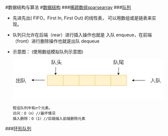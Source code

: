 #数据结构与算法
#[数据结构]()
###[稀疏数组sparsearray]()
###[队列]()
+ 先进先出( FIFO，First In, First Out) 的线性表， 可以用数组或是链表来实现。
+ 队列只允许在后端（rear）进行插入操作也就是 入队 enqueue，在前端（front）进行删除操作也就是出队 dequeue
+ 示意图： (使用数组模拟队列示意图)
  

  ![](docs/img/queue.png)
  
  ```）
  假设队列中有n个元素。
  访问：O（n）//最坏情况
  插入删除：O（1）//后端插入前端删除元素
  ```
###[环形队列](./docs/md/cycleArrayQueue.md)
 